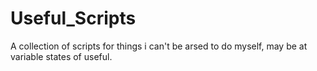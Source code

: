 # Useful_Scripts
A collection of scripts for things i can't be arsed to do myself, may be at variable states of useful.
